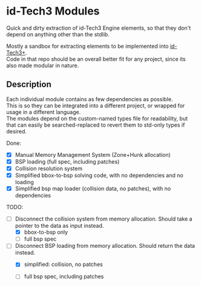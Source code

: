 # id-Tech3 Modules
Quick and dirty extraction of id-Tech3 Engine elements, so that they don't depend on anything other than the stdlib.  

Mostly a sandbox for extracting elements to be implemented into [id-Tech3+](https://github.com/heysokam/id3plus).  
Code in that repo should be an overall better fit for any project, since its also made modular in nature.  

## Description
Each individual module contains as few dependencies as possible.  
This is so they can be integrated into a different project, or wrapped for usage in a different language.  
The modules depend on the custom-named types file for readability, but that can easily be searched-replaced to revert them to std-only types if desired.  

Done:
- [x] Manual Memory Management System (Zone+Hunk allocation)
- [x] BSP loading (full spec, including patches)
- [x] Collision resolution system
- [x] Simplified bbox-to-bsp solving code, with no dependencies and no loading
- [x] Simplified bsp map loader (collision data, no patches), with no dependencies

TODO:
- [ ] Disconnect the collision system from memory allocation. Should take a pointer to the data as input instead.
  - [x] bbox-to-bsp only
  - [ ] full bsp spec
- [ ] Disconnect BSP loading from memory allocation. Should return the data instead.
  - [x] simplified: collision, no patches
  - [ ] full bsp spec, including patches

